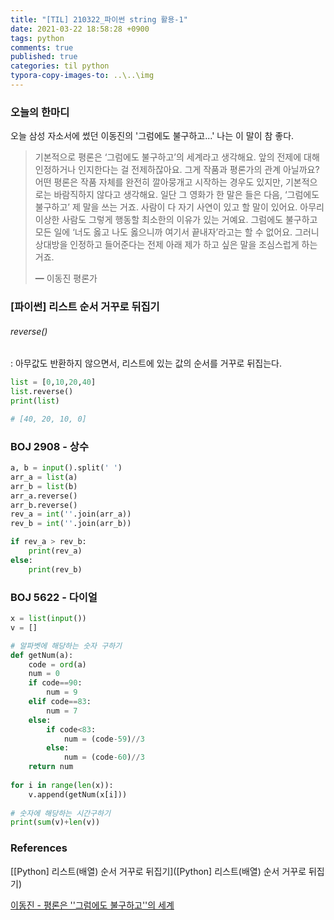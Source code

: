 ```yaml
---
title: "[TIL] 210322_파이썬 string 활용-1"
date: 2021-03-22 18:58:28 +0900
tags: python
comments: true
published: true
categories: til python
typora-copy-images-to: ..\..\img
---
```


### 오늘의 한마디

오늘 삼성 자소서에 썼던 이동진의 '그럼에도 불구하고...' 나는 이 말이 참 좋다.

> 기본적으로 평론은 ‘그럼에도 불구하고’의 세계라고 생각해요. 앞의 전제에 대해 인정하거나 인지한다는 걸 전제하잖아요. 그게 작품과 평론가의 관계 아닐까요? 어떤 평론은 작품 자체를 완전히 깔아뭉개고 시작하는 경우도 있지만, 기본적으로는 바람직하지 않다고 생각해요. 일단 그 영화가 한 말은 들은 다음, ‘그럼에도 불구하고’ 제 말을 쓰는 거죠. 사람이 다 자기 사연이 있고 할 말이 있어요. 아무리 이상한 사람도 그렇게 행동할 최소한의 이유가 있는 거예요. 그럼에도 불구하고 모든 일에 ‘너도 옳고 나도 옳으니까 여기서 끝내자’라고는 할 수 없어요. 그러니 상대방을 인정하고 들어준다는 전제 아래 제가 하고 싶은 말을 조심스럽게 하는 거죠.
>
> ━ 이동진 평론가



### [파이썬] 리스트 순서 거꾸로 뒤집기

###### reverse()

: 아무값도 반환하지 않으면서, 리스트에 있는 값의 순서를 거꾸로 뒤집는다.

```python
list = [0,10,20,40]
list.reverse()
print(list)

# [40, 20, 10, 0]
```



### BOJ 2908 - 상수

```python
a, b = input().split(' ')
arr_a = list(a)
arr_b = list(b)
arr_a.reverse()
arr_b.reverse()
rev_a = int(''.join(arr_a))
rev_b = int(''.join(arr_b))

if rev_a > rev_b:
    print(rev_a)
else:
    print(rev_b)
```

### BOJ 5622 - 다이얼

```python
x = list(input())
v = []

# 알파벳에 해당하는 숫자 구하기
def getNum(a):
    code = ord(a)
    num = 0
    if code==90:
        num = 9
    elif code==83:
        num = 7
    else:
        if code<83:
            num = (code-59)//3
        else:
            num = (code-60)//3
    return num
        
for i in range(len(x)):
    v.append(getNum(x[i]))
    
# 숫자에 해당하는 시간구하기    
print(sum(v)+len(v))
```



### References

[[Python] 리스트(배열) 순서 거꾸로 뒤집기]([Python] 리스트(배열) 순서 거꾸로 뒤집기)

[이동진 - 평론은 ''그럼에도 불구하고''의 세계](http://ch.yes24.com/Article/View/40114)